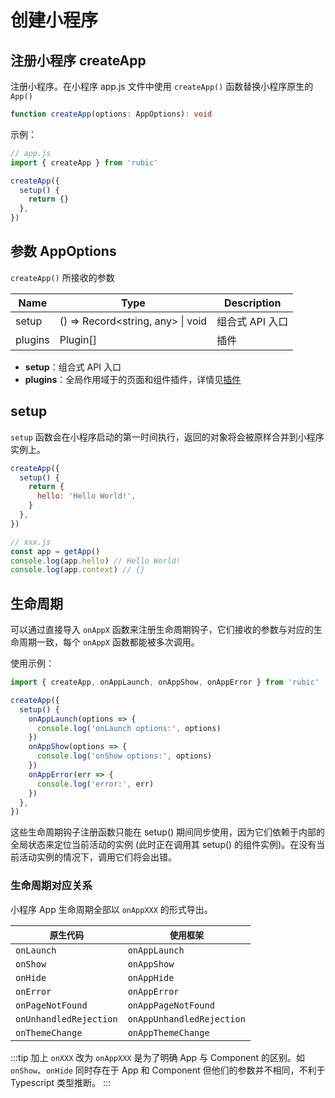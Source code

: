 # 创建小程序

## 注册小程序 createApp

注册小程序。在小程序 app.js 文件中使用 `createApp()` 函数替换小程序原生的 `App()`

```ts
function createApp(options: AppOptions): void
```

示例：

```ts
// app.js
import { createApp } from 'rubic'

createApp({
  setup() {
    return {}
  },
})
```

## 参数 AppOptions

`createApp()` 所接收的参数

| Name    | Type                              | Description     |
| ------- | --------------------------------- | --------------- |
| setup   | () => Record<string, any> \| void | 组合式 API 入口 |
| plugins | Plugin[]                          | 插件            |

- **setup**：组合式 API 入口
- **plugins**：全局作用域于的页面和组件插件，详情见[插件](./plugin.md)

## setup

`setup` 函数会在小程序启动的第一时间执行，返回的对象将会被原样合并到小程序实例上。

```js
createApp({
  setup() {
    return {
      hello: 'Hello World!',
    }
  },
})

// xxx.js
const app = getApp()
console.log(app.hello) // Hello World!
console.log(app.context) // {}
```

## 生命周期

可以通过直接导入 `onAppX` 函数来注册生命周期钩子，它们接收的参数与对应的生命周期一致，每个 `onAppX` 函数都能被多次调用。

使用示例：

```js
import { createApp, onAppLaunch, onAppShow, onAppError } from 'rubic'

createApp({
  setup() {
    onAppLaunch(options => {
      console.log('onLaunch options:', options)
    })
    onAppShow(options => {
      console.log('onShow options:', options)
    })
    onAppError(err => {
      console.log('error:', err)
    })
  },
})
```

这些生命周期钩子注册函数只能在 setup() 期间同步使用，因为它们依赖于内部的全局状态来定位当前活动的实例 (此时正在调用其 setup() 的组件实例)。在没有当前活动实例的情况下，调用它们将会出错。

### 生命周期对应关系

小程序 App 生命周期全部以 `onAppXXX` 的形式导出。

| `原生代码`             | `使用框架`                |
| ---------------------- | ------------------------- |
| `onLaunch`             | `onAppLaunch`             |
| `onShow`               | `onAppShow`               |
| `onHide`               | `onAppHide`               |
| `onError`              | `onAppError`              |
| `onPageNotFound`       | `onAppPageNotFound`       |
| `onUnhandledRejection` | `onAppUnhandledRejection` |
| `onThemeChange`        | `onAppThemeChange`        |

:::tip
加上 `onXXX` 改为 `onAppXXX` 是为了明确 App 与 Component 的区别。如 `onShow`、`onHide` 同时存在于 App 和 Component 但他们的参数并不相同，不利于 Typescript 类型推断。
:::
